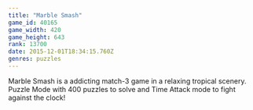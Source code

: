 ```yaml
---
title: "Marble Smash"
game_id: 40165
game_width: 420
game_height: 643
rank: 13700
date: 2015-12-01T18:34:15.760Z
genres: puzzles
---
```

Marble Smash is a addicting match-3 game in a relaxing tropical scenery. Puzzle Mode with 400 puzzles to solve and Time Attack mode to fight against the clock!